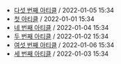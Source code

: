 - [다섯 번째 아티클](https://github.com/codingpot/newsletter_awesome_articles/blob/main/archive/1/fifth.yaml) / 2022-01-05 15:34
- [첫 아티클](https://github.com/codingpot/newsletter_awesome_articles/blob/main/archive/1/first.yaml) / 2022-01-01 15:34
- [네 번째 아티클](https://github.com/codingpot/newsletter_awesome_articles/blob/main/archive/1/fourth.yaml) / 2022-01-04 15:34
- [두 번째 아티클](https://github.com/codingpot/newsletter_awesome_articles/blob/main/archive/1/second.yaml) / 2022-01-02 15:34
- [여섯 번째 아티클](https://github.com/codingpot/newsletter_awesome_articles/blob/main/archive/1/sixth.yaml) / 2022-01-06 15:34
- [세 번째 아티클](https://github.com/codingpot/newsletter_awesome_articles/blob/main/archive/1/third.yaml) / 2022-01-03 15:34
